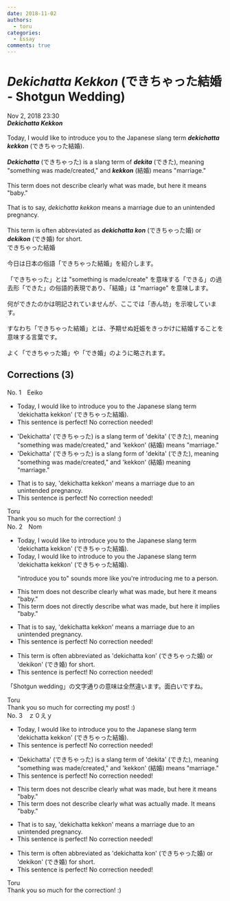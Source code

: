 ```yaml
---
date: 2018-11-02
authors:
  - toru
categories:
  - Essay
comments: true
---
```


# <strong><em>Dekichatta Kekkon</strong></em> (できちゃった結婚 - Shotgun Wedding)
<div class="date">Nov 2, 2018 23:30</div>
<div id="post"><div id="body_show_ori">
<strong><em>Dekichatta Kekkon</strong></em><br/><br/>Today, I would like to introduce you to the Japanese slang term <strong><em>dekichatta kekkon</em></strong> (できちゃった結婚).<br/><br/><strong><em>Dekichatta</em></strong> (できちゃった) is a slang term of <strong><em>dekita</em></strong> (できた), meaning "something was made/created," and <strong><em>kekkon</em></strong> (結婚) means "marriage."<br/><br/>This term does not describe clearly what was made, but here it means "baby."<br/><br/>That is to say, <em>dekichatta kekkon</em> means a marriage due to an unintended pregnancy.<br/><br/>This term is often abbreviated as <strong><em>dekichatta kon</em></strong> (できちゃった婚) or <strong><em>dekikon</em></strong> (でき婚) for short.
</div></div>

<!-- more -->

<div id="post_ja"><div id="body_show_mo">
できちゃった結婚<br/><br/>今日は日本の俗語「できちゃった結婚」を紹介します。<br/><br/>「できちゃった」とは "something is made/create" を意味する「できる」の過去形「できた」の俗語的表現であり、「結婚」は "marriage" を意味します。<br/><br/>何ができたのかは明記されていませんが、ここでは「赤ん坊」を示唆しています。<br/><br/>すなわち「できちゃった結婚」とは、予期せぬ妊娠をきっかけに結婚することを意味する言葉です。<br/><br/>よく「できちゃった婚」や「でき婚」のように略されます。
</div></div>

## Corrections (3)
<div id="block"><div class="first_name"> No. 1　<span class="just_name">Eeiko</span></div><div id="block2">
<ul class="correction_field">
<li class="incorrect">Today, I would like to introduce you to the Japanese slang term 'dekichatta kekkon' (できちゃった結婚).</li>
<li class="corrected perfect">This sentence is perfect! No correction needed!</li>
</ul>
<ul class="correction_field">
<li class="incorrect">'Dekichatta' (できちゃった) is a slang term of 'dekita' (できた), meaning "something was made/created," and 'kekkon' (結婚) means "marriage."</li>
<li class="corrected correct">
'Dekichatta' (できちゃった) is a slang form of 'dekita' (できた), meaning "something was made/created," and 'kekkon' (結婚) meaning "marriage."
</li>
</ul>
<ul class="correction_field">
<li class="incorrect">That is to say, 'dekichatta kekkon' means a marriage due to an unintended pregnancy.</li>
<li class="corrected perfect">This sentence is perfect! No correction needed!</li>
</ul>
</div><div class="name"><span class="just_name">Toru</span><br>
Thank you so much for the correction! :)
</div>
</div>
<div id="block"><div class="first_name"> No. 2　<span class="just_name">Nom</span></div><div id="block2">
<ul class="correction_field">
<li class="incorrect">Today, I would like to introduce you to the Japanese slang term 'dekichatta kekkon' (できちゃった結婚).</li>
<li class="corrected correct">
Today, I would like to introduce <span class="f_blue">to you</span> the Japanese slang term 'dekichatta kekkon' (できちゃった結婚).
<p class="correction_comment">"introduce you to" sounds more like you're introducing me to a person.</p>
</li>
</ul>
<ul class="correction_field">
<li class="incorrect">This term does not describe clearly what was made, but here it means "baby."</li>
<li class="corrected correct">
This term does not <span class="f_blue">directly describe</span> what was made, but here it <span class="f_blue">implies </span>"baby."
</li>
</ul>
<ul class="correction_field">
<li class="incorrect">That is to say, 'dekichatta kekkon' means a marriage due to an unintended pregnancy.</li>
<li class="corrected perfect">This sentence is perfect! No correction needed!</li>
</ul>
<ul class="correction_field">
<li class="incorrect">This term is often abbreviated as 'dekichatta kon' (できちゃった婚) or 'dekikon' (でき婚) for short.</li>
<li class="corrected perfect">This sentence is perfect! No correction needed!</li>
</ul>
<p class="comment_small">
 「Shotgun wedding」の文字通りの意味は全然違います。面白いですね。
</p>

</div><div class="name"><span class="just_name">Toru</span><br>
Thank you so much for correcting my post! :)
</div>
</div>
<div id="block"><div class="first_name"> No. 3　<span class="just_name">ｚ０えｙ</span></div><div id="block2">
<ul class="correction_field">
<li class="incorrect">Today, I would like to introduce you to the Japanese slang term 'dekichatta kekkon' (できちゃった結婚).</li>
<li class="corrected perfect">This sentence is perfect! No correction needed!</li>
</ul>
<ul class="correction_field">
<li class="incorrect">'Dekichatta' (できちゃった) is a slang term of 'dekita' (できた), meaning "something was made/created," and 'kekkon' (結婚) means "marriage."</li>
<li class="corrected perfect">This sentence is perfect! No correction needed!</li>
</ul>
<ul class="correction_field">
<li class="incorrect">This term does not describe clearly what was made, but here it means "baby."</li>
<li class="corrected correct">
This term does not describe clearly what was <span class="f_blue">actually</span> made.<span class="f_blue"> It</span> means "baby."
</li>
</ul>
<ul class="correction_field">
<li class="incorrect">That is to say, 'dekichatta kekkon' means a marriage due to an unintended pregnancy.</li>
<li class="corrected perfect">This sentence is perfect! No correction needed!</li>
</ul>
<ul class="correction_field">
<li class="incorrect">This term is often abbreviated as 'dekichatta kon' (できちゃった婚) or 'dekikon' (でき婚) for short.</li>
<li class="corrected perfect">This sentence is perfect! No correction needed!</li>
</ul>
</div><div class="name"><span class="just_name">Toru</span><br>
Thank you so much for the correction! :)
</div>
</div>
